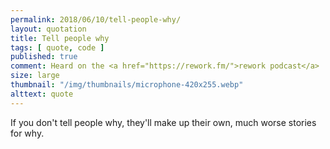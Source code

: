 ```yaml
---
permalink: 2018/06/10/tell-people-why/
layout: quotation
title: Tell people why
tags: [ quote, code ]
published: true
comment: Heard on the <a href="https://rework.fm/">rework podcast</a> ...
size: large
thumbnail: "/img/thumbnails/microphone-420x255.webp"
alttext: quote
---
```


If you don't tell people why, they'll make up their own, much worse stories for why.
